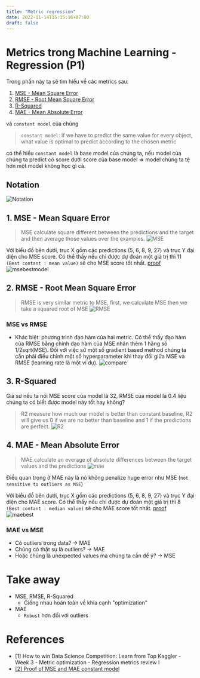 ```yaml
---
title: "Metric regression"
date: 2022-11-14T15:15:16+07:00
draft: false
---
```

# Metrics trong Machine Learning - Regression (P1)

Trong phần này ta sẽ tìm hiểu về các metrics sau:
1. [MSE - Mean Square Error](#first)
2. [RMSE - Root Mean Square Error](#second)
3. [R-Squared](#third)
4. [MAE - Mean Absolute Error](#forth)

và `constant model` của chúng 

> `constant model`: if we have to predict the same value for every object, what value is optimal to predict according to the chosen metric 

có thể hiểu `constant model` là base model của chúng ta, nếu model của chúng ta predict có score dưới score của base model => model chúng ta tệ hơn một model không học gì cả. 

## Notation
![Notation](https://trello-attachments.s3.amazonaws.com/608a81f5c3b0161441d300ab/397x234/0544c4c2d5259ca01ddcdc5803253704/notation.png)

## <a id="first"></a> 1. MSE - Mean Square Error 
> MSE calculate square different between the predictions and the target and then average those values over the examples. ![MSE](https://trello-attachments.s3.amazonaws.com/608a81f5c3b0161441d300ab/232x72/2931edd551f47c15b9cb67b29b6829d5/mse.png)

Với biểu đồ bên dưới, trục X gồm các predictions (5, 6, 8, 9, 27) và trục Y đại diện cho MSE score. Có thể thấy nếu chỉ được dự đoán một giá trị thì 11 `(Best contant : mean value)` sẽ cho MSE score tốt nhất. [proof](#proof)
![msebestmodel](https://trello-attachments.s3.amazonaws.com/608a81f5c3b0161441d300ab/983x392/bc1eb604e8a38de13b2e83ff9aba6976/msebestmodel.png)


## <a id="second"></a> 2. RMSE - Root Mean Square Error
> RMSE is very similar metric to MSE, first, we calculate MSE then we take a squared root of MSE
![RMSE](https://trello-attachments.s3.amazonaws.com/608a81f5c3b0161441d300ab/437x106/a6c671958bc456430801fc9b9f99492b/rmse.png)

### MSE vs RMSE
+ Khác biệt: phương trình đạo hàm của hai metric. Có thể thấy đạo hàm của RMSE bằng chính đạo hàm của MSE nhân thêm 1 hằng số 1/2sqrt(MSE). Đối với việc sử một số gradient based method chúng ta cần phải điều chỉnh một số hyperparameter khi thay đổi giữa MSE và RMSE (learning rate là một ví dụ).
![compare](https://trello-attachments.s3.amazonaws.com/608a81f5c3b0161441d300ab/577x154/9abff829c85a512ca603fb3572bfbdeb/daohamcompare.png)


## <a id="third"></a> 3. R-Squared 
Giả sử nếu ta nói MSE score của model là 32, RMSE của model là 0.4 liệu chúng ta có biết được model này tốt hay không?

> R2 measure how much our model is better than constant baseline, R2 will give us 0 if we are no better than baseline and 1 if the predictions are perfect.
![R2](https://trello-attachments.s3.amazonaws.com/608a81f5c3b0161441d300ab/502x188/6d07a2ffd5acbf5a75f12c3aa85923a2/r2.png)

## <a id="forth"></a> 4. MAE - Mean Absolute Error
> MAE calculate an everage of absolute differences between the target values and the predictions
![mae](https://trello-attachments.s3.amazonaws.com/608a81f5c3b0161441d300ab/229x71/05971003e0d1b099b5afbd8f711c5d02/mae.png)

Điều quan trọng ở MAE này là nó không penalize huge error như MSE (`not sensitive to outliers as MSE`)

Với biểu đồ bên dưới, trục X gồm các predictions (5, 6, 8, 9, 27) và trục Y đại diện cho MAE score. Có thể thấy nếu chỉ được dự đoán một giá trị thì 8 `(Best contant : median value)` sẽ cho MAE score tốt nhất. [proof](#proof)
![maebest](https://trello-attachments.s3.amazonaws.com/608a81f5c3b0161441d300ab/965x370/7a0d7e009925af0cb319f2b71c59f311/maebest.png)

### MAE vs MSE
+ Có outliers trong data? -> MAE 
+ Chúng có thật sự là outliers? -> MAE
+ Hoặc chúng là unexpected values mà chúng ta cần để ý? -> MSE 


# Take away
- MSE, RMSE, R-Squared 
    + Giống nhau hoàn toàn về khía cạnh "optimization"
- MAE
    + `Robust` hơn đối với outliers 


# References
+ [1] How to win Data Science Competition: Learn from Top Kaggler - Week 3 - Metric optimization - Regression metrics review I 
+ <a id="proof"></a>[[2] Proof of MSE and MAE constant model](https://github.com/HieuNgoUIT/HieuNgoUIT.github.io/blob/gh-pages/resources/regression/Metrics_video2_constants_for_MSE_and_MAE-Copy2.ipynb)